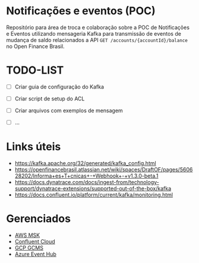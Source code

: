 # Notificações e eventos (POC)
Repositório para área de troca e colaboração sobre a POC de Notificações e Eventos utilizando mensageria Kafka para transmissão de eventos de mudança de saldo relacionados a API `GET /accounts/{accountId}/balance` no Open Finance Brasil.

# TODO-LIST
- [ ] Criar guia de configuração do Kafka
- [ ] Criar script de setup do ACL
- [ ] Criar arquivos com exemplos de mensagem
- [ ] ...


# Links úteis
- https://kafka.apache.org/32/generated/kafka_config.html
- https://openfinancebrasil.atlassian.net/wiki/spaces/DraftOF/pages/560628202/Informa+es+T+cnicas+-+Webhook+-+v1.3.0-beta.1
- https://docs.dynatrace.com/docs/ingest-from/technology-support/dynatrace-extensions/supported-out-of-the-box/kafka
- https://docs.confluent.io/platform/current/kafka/monitoring.html


# Gerenciados
- [AWS MSK](https://docs.aws.amazon.com/msk/latest/developerguide/what-is-msk.html)
- [Confluent Cloud](https://www.confluent.io/confluent-cloud)
- [GCP GCMS](https://cloud.google.com/products/managed-service-for-apache-kafka)
- [Azure Event Hub](https://learn.microsoft.com/pt-br/azure/event-hubs/event-hubs-about)




